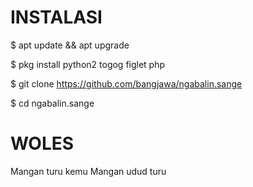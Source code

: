 # INSTALASI

$ apt update && apt upgrade

$ pkg install python2 togog figlet php

$ git clone https://github.com/bangjawa/ngabalin.sange

$ cd ngabalin.sange


# WOLES
Mangan turu kemu
Mangan udud turu
